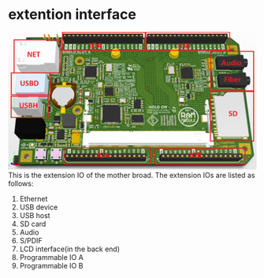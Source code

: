 # extention interface
![](mother_extention.png)
This is the extension IO of the mother broad. The extension IOs are listed as follows:

1. Ethernet
2. USB device
3. USB host
4. SD card
5. Audio
6. S/PDIF
7. LCD interface(in the back end)
7. Programmable IO A
8. Programmable IO B
